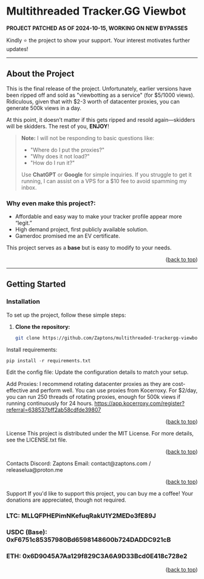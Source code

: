 <a name="readme-top"></a>

<!-- PROJECT LOGO -->
# Multithreaded Tracker.GG Viewbot

**PROJECT PATCHED AS OF 2024-10-15, WORKING ON NEW BYPASSES**  

Kindly ⭐ the project to show your support. Your interest motivates further updates!

---

## About the Project

This is the final release of the project. Unfortunately, earlier versions have been ripped off and sold as "viewbotting as a service" (for $5/1000 views). Ridiculous, given that with $2-3 worth of datacenter proxies, you can generate 500k views in a day.

At this point, it doesn’t matter if this gets ripped and resold again—skidders will be skidders. The rest of you, **ENJOY**!

> **Note:** I will not be responding to basic questions like:  
> - "Where do I put the proxies?"  
> - "Why does it not load?"  
> - "How do I run it?"  
> 
> Use **ChatGPT** or **Google** for simple inquiries. If you struggle to get it running, I can assist on a VPS for a $10 fee to avoid spamming my inbox.

### Why even make this project?:
* Affordable and easy way to make your tracker profile appear more “legit.”
* High demand project, first publicly available solution.
* Gamerdoc promised me an EV certificate.

This project serves as a **base** but is easy to modify to your needs.

<p align="right">(<a href="#readme-top">back to top</a>)</p>

---

## Getting Started

### Installation

To set up the project, follow these simple steps:

1. **Clone the repository:**
   ```bash
   git clone https://github.com/Zaptons/multithreaded-trackergg-viewbot-.git
Install requirements:

   ```python
   pip install -r requirements.txt
```

Edit the config file: Update the configuration details to match your setup.

Add Proxies: I recommend rotating datacenter proxies as they are cost-effective and perform well.
You can use proxies from Kocerroxy.
For $2/day, you can run 250 threads of rotating proxies, enough for 500k views if running continuously for 24 hours.
https://app.kocerroxy.com/register?referral=638537bff2ab58cdfde39807
<p align="right">(<a href="#readme-top">back to top</a>)</p>
License
This project is distributed under the MIT License. For more details, see the LICENSE.txt file.

<p align="right">(<a href="#readme-top">back to top</a>)</p>
Contacts
Discord: Zaptons
Email: contact@zaptons.com / releaselua@proton.me
<p align="right">(<a href="#readme-top">back to top</a>)</p>
Support
If you'd like to support this project, you can buy me a coffee! Your donations are appreciated, though not required.

### LTC: MLLQFPHEPimNKefuqRakU1Y2MEDo3fE89J
### USDC (Base): 0xF6751c85357980Bd6598148600b724DADDC921cB
### ETH: 0x6D9045A7Aa129f829C3A6A9D33Bcd0E418c728e2
<p align="right">(<a href="#readme-top">back to top</a>)</p>
